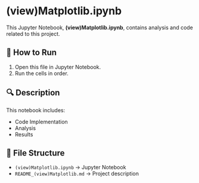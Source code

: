 # (view)Matplotlib.ipynb

This Jupyter Notebook, **(view)Matplotlib.ipynb**, contains analysis and code related to this project.

## 📌 How to Run
1. Open this file in Jupyter Notebook.
2. Run the cells in order.

## 🔍 Description
This notebook includes:
- Code Implementation
- Analysis
- Results

## 📂 File Structure
- `(view)Matplotlib.ipynb` → Jupyter Notebook
- `README_(view)Matplotlib.md` → Project description

